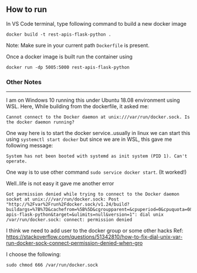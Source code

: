 ## How to run
In VS Code terminal, type following command to build a new docker image

```
docker build -t rest-apis-flask-python .
```
Note: Make sure in your current path `Dockerfile` is present.

Once a docker image is built run the container using

```
docker run -dp 5005:5000 rest-apis-flask-python 
```

### Other Notes
--- 
I am on Windows 10 running this under Ubuntu 18.08 environment using WSL.
Here, While building from the dockerfile, it asked me:

```
Cannot connect to the Docker daemon at unix:///var/run/docker.sock. Is the docker daemon running?
```

One way here is to start the docker service..usually in linux we can start this using `systemctl start docker` but since we are in WSL, this gave me following message:

```
System has not been booted with systemd as init system (PID 1). Can't operate.
```

One way is to use other command `sudo service docker start`. (It worked!)

Well..life is not easy it gave me another error

```
Got permission denied while trying to connect to the Docker daemon socket at unix:///var/run/docker.sock: Post "http://%2Fvar%2Frun%2Fdocker.sock/v1.24/build?buildargs=%7B%7D&cachefrom=%5B%5D&cgroupparent=&cpuperiod=0&cpuquota=0&cpusetcpus=&cpusetmems=&cpushares=0&dockerfile=Dockerfile&labels=%7B%7D&memory=0&memswap=0&networkmode=default&rm=1&shmsize=0&t=rest-apis-flask-python&target=&ulimits=null&version=1": dial unix /var/run/docker.sock: connect: permission denied
```

I think we need to add user to the docker group or some other hacks 
Ref: https://stackoverflow.com/questions/51342810/how-to-fix-dial-unix-var-run-docker-sock-connect-permission-denied-when-gro

I choose the following:

```
sudo chmod 666 /var/run/docker.sock
```



